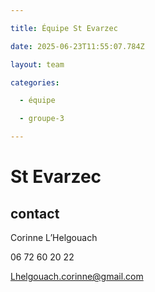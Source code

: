 ```yaml
---

title: Équipe St Evarzec 

date: 2025-06-23T11:55:07.784Z

layout: team

categories:

  - équipe

  - groupe-3

---
```


# St Evarzec 



## contact 

Corinne L’Helgouach

06 72 60 20 22

Lhelgouach.corinne@gmail.com

